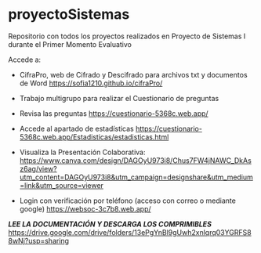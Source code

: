 # proyectoSistemas
Repositorio con todos los proyectos realizados en Proyecto de Sistemas I durante el Primer Momento Evaluativo

Accede a:
- CifraPro, web de Cifrado y Descifrado para archivos txt y documentos de Word
https://sofia1210.github.io/cifraPro/

- Trabajo multigrupo para realizar el Cuestionario de preguntas
- Revisa las preguntas
https://cuestionario-5368c.web.app/
- Accede al apartado de estadísticas
https://cuestionario-5368c.web.app/Estadisticas/estadisticas.html
* Visualiza la Presentación Colaborativa: https://www.canva.com/design/DAGOyU973i8/Chus7FW4jNAWC_DkAsz6ag/view?utm_content=DAGOyU973i8&utm_campaign=designshare&utm_medium=link&utm_source=viewer

- Login con verificación por teléfono (acceso con correo o mediante google)
https://websoc-3c7b8.web.app/

***LEE LA DOCUMENTACIÓN Y DESCARGA LOS COMPRIMIBLES***
https://drive.google.com/drive/folders/13ePgYnBl9gUwh2xnlqrq03YGRFS88wNj?usp=sharing


